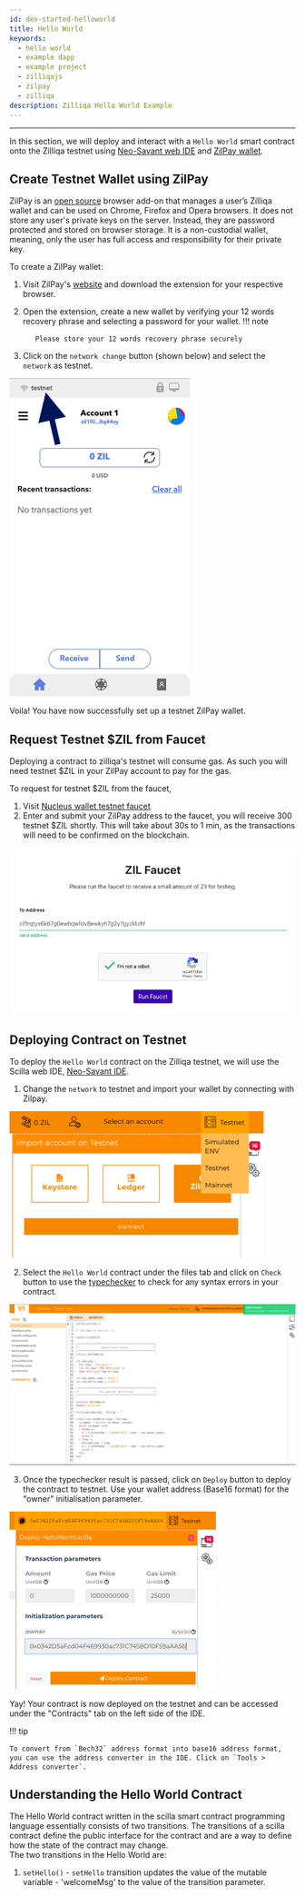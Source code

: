 ```yaml
---
id: dev-started-helloworld
title: Hello World
keywords:
  - hello world
  - example dapp
  - example project
  - zilliqajs
  - zilpay
  - zilliqa
description: Zilliqa Hello World Example
---
```


---

In this section, we will deploy and interact with a `Hello World` smart contract
onto the Zilliqa testnet using [Neo-Savant web IDE](https://ide.zilliqa.com/#/)
and [ZilPay wallet](https://zilpay.xyz/).

## Create Testnet Wallet using ZilPay

ZilPay is an [open source](https://github.com/zilpay/zil-pay) browser add-on
that manages a user’s Zilliqa wallet and can be used on Chrome, Firefox and
Opera browsers. It does not store any user's private keys on the server.
Instead, they are password protected and stored on browser storage. It is a
non-custodial wallet, meaning, only the user has full access and responsibility
for their private key.

To create a ZilPay wallet:

1.  Visit ZilPay's [website](https://zilpay.xyz/) and download the extension for
    your respective browser.
2.  Open the extension, create a new wallet by verifying your 12 words recovery
    phrase and selecting a password for your wallet. !!! note

           Please store your 12 words recovery phrase securely

3.  Click on the `network change` button (shown below) and select the `network`
    as testnet.

!["Change Network Button"](../../assets/img/dev-dapps/getting-started/zilpay-change-network-btn.png)

Voila! You have now successfully set up a testnet ZilPay wallet.

## Request Testnet $ZIL from Faucet

Deploying a contract to zilliqa's testnet will consume gas. As such you will
need testnet $ZIL in your ZilPay account to pay for the gas.

To request for testnet $ZIL from the faucet,

1. Visit [Nucleus wallet testnet faucet](https://dev-wallet.zilliqa.com/faucet)
2. Enter and submit your ZilPay address to the faucet, you will receive 300
   testnet $ZIL shortly. This will take about 30s to 1 min, as the transactions
   will need to be confirmed on the blockchain.

!["Nucleus Wallet Faucet"](../../assets/img/dev-dapps/getting-started/nucleus-faucet.png)

## Deploying Contract on Testnet

To deploy the `Hello World` contract on the Zilliqa testnet, we will use the
Scilla web IDE, [Neo-Savant IDE](https://ide.zilliqa.com/).

1. Change the `network` to testnet and import your wallet by connecting with
   Zilpay.

!["IDE Step1"](../../assets/img/dev-dapps/getting-started/neo-savant-step1.png)

2. Select the `Hello World` contract under the files tab and click on `Check`
   button to use the
   [typechecker](https://scilla.readthedocs.io/en/latest/scilla-checker.html) to
   check for any syntax errors in your contract.

!["IDE Step2"](../../assets/img/dev-dapps/getting-started/neo-savant-step2.png)

3. Once the typechecker result is passed, click on `Deploy` button to deploy the
   contract to testnet. Use your wallet address (Base16 format) for the "owner"
   initialisation parameter.

!["IDE Step3"](../../assets/img/dev-dapps/getting-started/neo-savant-step3.png)

Yay! Your contract is now deployed on the testnet and can be accessed under the
"Contracts" tab on the left side of the IDE.

!!! tip

    To convert from `Bech32` address format into base16 address format, you can use the address converter in the IDE. Click on `Tools > Address converter`.

## Understanding the Hello World Contract

The Hello World contract written in the scilla smart contract programming
language essentially consists of two transitions. The transitions of a scilla
contract define the public interface for the contract and are a way to define
how the state of the contract may change.<br/> The two transitions in the Hello
World are:

1. `setHello()` - `setHello` transition updates the value of the mutable
   variable - 'welcomeMsg' to the value of the transition parameter.
